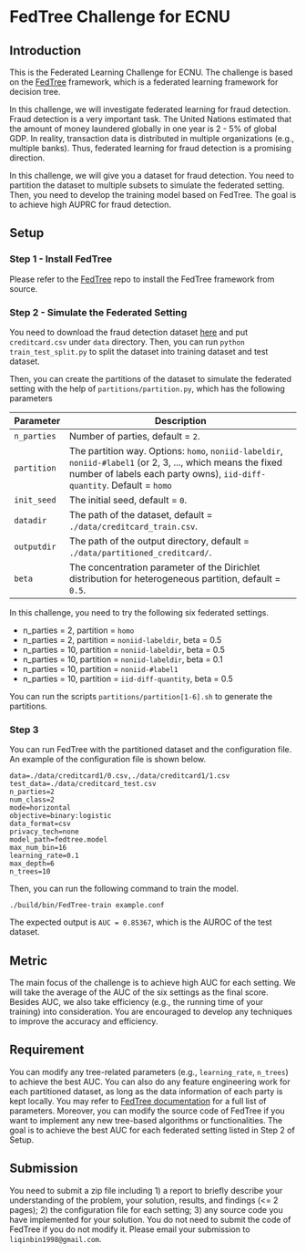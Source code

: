 # FedTree Challenge for ECNU


## Introduction

This is the Federated Learning Challenge for ECNU. The challenge is based on the [FedTree](https://github.com/Xtra-Computing/FedTree) framework, which is a federated learning framework for decision tree.

In this challenge, we will investigate federated learning for fraud detection. Fraud detection is a very important task. 
The United Nations estimated that the amount of money laundered globally in one year is 2 - 5% of global GDP. 
In reality, transaction data is distributed in multiple organizations (e.g., multiple banks). Thus, federated learning for fraud detection is a promising direction.

In this challenge, we will give you a dataset for fraud detection. You need to partition the dataset to multiple subsets to simulate the federated setting.
Then, you need to develop the training model based on FedTree. The goal is to achieve high AUPRC for fraud detection.


## Setup

### Step 1 - Install FedTree
Please refer to the [FedTree](https://github.com/Xtra-Computing/FedTree) repo to install the FedTree framework from source.

### Step 2 - Simulate the Federated Setting

You need to download the fraud detection dataset [here](https://www.kaggle.com/datasets/mlg-ulb/creditcardfraud) and put `creditcard.csv` under `data` directory. 
Then, you can run ```python train_test_split.py``` to split the dataset into training dataset and test dataset.


Then, you can create the partitions of the dataset to simulate the federated setting with the help of ``partitions/partition.py``, which has the following parameters

| Parameter   | Description                                                                                                                                                                           |
|-------------|---------------------------------------------------------------------------------------------------------------------------------------------------------------------------------------|
| `n_parties` | Number of parties, default = `2`.                                                                                                                                                     |
| `partition` | The partition way. Options: `homo`, `noniid-labeldir`, `noniid-#label1` (or 2, 3, ..., which means the fixed number of labels each party owns), `iid-diff-quantity`. Default = `homo` |
| `init_seed` | The initial seed, default = `0`.                                                                                                                                                      |
| `datadir`   | The path of the dataset, default = `./data/creditcard_train.csv`.                                                                                                                     |
| `outputdir` | The path of the output directory, default = `./data/partitioned_creditcard/`.                                                                                                         |
| `beta`      | The concentration parameter of the Dirichlet distribution for heterogeneous partition, default = `0.5`.                                                                               |


In this challenge, you need to try the following six federated settings.

* n_parties = 2, partition = `homo`
* n_parties = 2, partition = `noniid-labeldir`, beta = 0.5
* n_parties = 10, partition = `noniid-labeldir`, beta = 0.5
* n_parties = 10, partition = `noniid-labeldir`, beta = 0.1
* n_parties = 10, partition = `noniid-#label1`
* n_parties = 10, partition = `iid-diff-quantity`, beta = 0.5

You can run the scripts `partitions/partition[1-6].sh` to generate the partitions.

### Step 3
You can run FedTree with the partitioned dataset and the configuration file. An example of the configuration file is shown below.

```angular2html
data=./data/creditcard1/0.csv,./data/creditcard1/1.csv
test_data=./data/creditcard_test.csv
n_parties=2
num_class=2
mode=horizontal
objective=binary:logistic
data_format=csv
privacy_tech=none
model_path=fedtree.model
max_num_bin=16
learning_rate=0.1
max_depth=6
n_trees=10
```

Then, you can run the following command to train the model.

```angular2html
./build/bin/FedTree-train example.conf
```
The expected output is ``AUC = 0.85367``, which is the AUROC of the test dataset.

## Metric
The main focus of the challenge is to achieve high AUC for each setting. We will take the average of the AUC of the six settings as the final score.
Besides AUC, we also take efficiency (e.g., the running time of your training) into consideration. You are encouraged to develop any techniques to improve the accuracy and efficiency.

## Requirement
You can modify any tree-related parameters (e.g., `learning_rate`, `n_trees`) to achieve the best AUC. 
You can also do any feature engineering work for each partitioned dataset, as long as the data information of each party is kept locally.
You may refer to [FedTree documentation](https://fedtree.readthedocs.io/en/latest/Parameters.html#parameters-for-gbdts) for a full list of parameters.
Moreover, you can modify the source code of FedTree if you want to implement any new tree-based algorithms or functionalities.
The goal is to achieve the best AUC for each federated setting listed in Step 2 of Setup.


## Submission
You need to submit a zip file including 1) a report to briefly describe your understanding of the problem, your solution, results, and findings (<= 2 pages); 2) the configuration file for each setting; 3) any source code you have implemented for your solution.
You do not need to submit the code of FedTree if you do not modify it.
Please email your submission to `liqinbin1998@gmail.com`.
